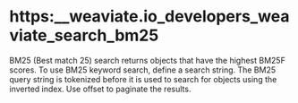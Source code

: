 # https:\_\_weaviate.io_developers_weaviate_search_bm25

BM25 (Best match 25) search returns objects that have the highest BM25F scores. To use BM25 keyword search, define a search string. The BM25 query string is tokenized before it is used to search for objects using the inverted index. Use offset to paginate the results.
